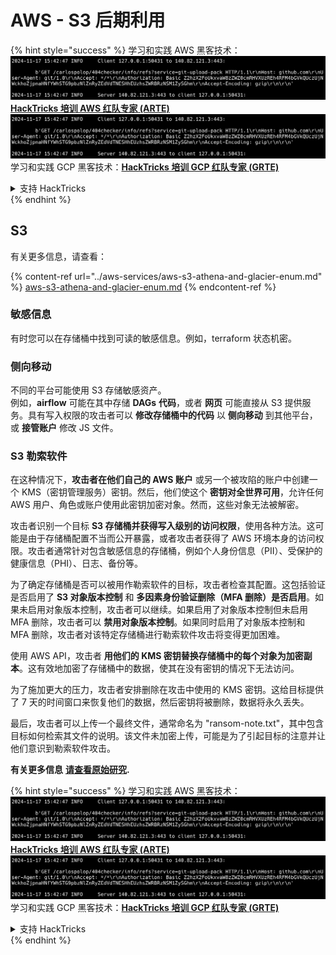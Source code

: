 # AWS - S3 后期利用

{% hint style="success" %}
学习和实践 AWS 黑客技术：<img src="../../../.gitbook/assets/image (1).png" alt="" data-size="line">[**HackTricks 培训 AWS 红队专家 (ARTE)**](https://training.hacktricks.xyz/courses/arte)<img src="../../../.gitbook/assets/image (1).png" alt="" data-size="line">\
学习和实践 GCP 黑客技术：<img src="../../../.gitbook/assets/image (2).png" alt="" data-size="line">[**HackTricks 培训 GCP 红队专家 (GRTE)**<img src="../../../.gitbook/assets/image (2).png" alt="" data-size="line">](https://training.hacktricks.xyz/courses/grte)

<details>

<summary>支持 HackTricks</summary>

* 查看 [**订阅计划**](https://github.com/sponsors/carlospolop)!
* **加入** 💬 [**Discord 群组**](https://discord.gg/hRep4RUj7f) 或 [**电报群组**](https://t.me/peass) 或 **在** **Twitter** 🐦 **上关注我们** [**@hacktricks\_live**](https://twitter.com/hacktricks\_live)**.**
* **通过向** [**HackTricks**](https://github.com/carlospolop/hacktricks) 和 [**HackTricks Cloud**](https://github.com/carlospolop/hacktricks-cloud) github 仓库提交 PR 分享黑客技巧。

</details>
{% endhint %}

## S3

有关更多信息，请查看：

{% content-ref url="../aws-services/aws-s3-athena-and-glacier-enum.md" %}
[aws-s3-athena-and-glacier-enum.md](../aws-services/aws-s3-athena-and-glacier-enum.md)
{% endcontent-ref %}

### 敏感信息

有时您可以在存储桶中找到可读的敏感信息。例如，terraform 状态机密。

### 侧向移动

不同的平台可能使用 S3 存储敏感资产。\
例如，**airflow** 可能在其中存储 **DAGs** **代码**，或者 **网页** 可能直接从 S3 提供服务。具有写入权限的攻击者可以 **修改存储桶中的代码** 以 **侧向移动** 到其他平台，或 **接管账户** 修改 JS 文件。

### S3 勒索软件

在这种情况下，**攻击者在他们自己的 AWS 账户** 或另一个被攻陷的账户中创建一个 KMS（密钥管理服务）密钥。然后，他们使这个 **密钥对全世界可用**，允许任何 AWS 用户、角色或账户使用此密钥加密对象。然而，这些对象无法被解密。

攻击者识别一个目标 **S3 存储桶并获得写入级别的访问权限**，使用各种方法。这可能是由于存储桶配置不当而公开暴露，或者攻击者获得了 AWS 环境本身的访问权限。攻击者通常针对包含敏感信息的存储桶，例如个人身份信息（PII）、受保护的健康信息（PHI）、日志、备份等。

为了确定存储桶是否可以被用作勒索软件的目标，攻击者检查其配置。这包括验证是否启用了 **S3 对象版本控制** 和 **多因素身份验证删除（MFA 删除）是否启用**。如果未启用对象版本控制，攻击者可以继续。如果启用了对象版本控制但未启用 MFA 删除，攻击者可以 **禁用对象版本控制**。如果同时启用了对象版本控制和 MFA 删除，攻击者对该特定存储桶进行勒索软件攻击将变得更加困难。

使用 AWS API，攻击者 **用他们的 KMS 密钥替换存储桶中的每个对象为加密副本**。这有效地加密了存储桶中的数据，使其在没有密钥的情况下无法访问。

为了施加更大的压力，攻击者安排删除在攻击中使用的 KMS 密钥。这给目标提供了 7 天的时间窗口来恢复他们的数据，然后密钥将被删除，数据将永久丢失。

最后，攻击者可以上传一个最终文件，通常命名为 "ransom-note.txt"，其中包含目标如何检索其文件的说明。该文件未加密上传，可能是为了引起目标的注意并让他们意识到勒索软件攻击。

**有关更多信息** [**请查看原始研究**](https://rhinosecuritylabs.com/aws/s3-ransomware-part-1-attack-vector/)**.**

{% hint style="success" %}
学习和实践 AWS 黑客技术：<img src="../../../.gitbook/assets/image (1).png" alt="" data-size="line">[**HackTricks 培训 AWS 红队专家 (ARTE)**](https://training.hacktricks.xyz/courses/arte)<img src="../../../.gitbook/assets/image (1).png" alt="" data-size="line">\
学习和实践 GCP 黑客技术：<img src="../../../.gitbook/assets/image (2).png" alt="" data-size="line">[**HackTricks 培训 GCP 红队专家 (GRTE)**<img src="../../../.gitbook/assets/image (2).png" alt="" data-size="line">](https://training.hacktricks.xyz/courses/grte)

<details>

<summary>支持 HackTricks</summary>

* 查看 [**订阅计划**](https://github.com/sponsors/carlospolop)!
* **加入** 💬 [**Discord 群组**](https://discord.gg/hRep4RUj7f) 或 [**电报群组**](https://t.me/peass) 或 **在** **Twitter** 🐦 **上关注我们** [**@hacktricks\_live**](https://twitter.com/hacktricks\_live)**.**
* **通过向** [**HackTricks**](https://github.com/carlospolop/hacktricks) 和 [**HackTricks Cloud**](https://github.com/carlospolop/hacktricks-cloud) github 仓库提交 PR 分享黑客技巧。

</details>
{% endhint %}

